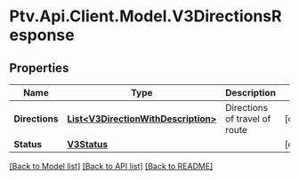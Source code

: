 # Ptv.Api.Client.Model.V3DirectionsResponse

## Properties

Name | Type | Description | Notes
------------ | ------------- | ------------- | -------------
**Directions** | [**List&lt;V3DirectionWithDescription&gt;**](V3DirectionWithDescription.md) | Directions of travel of route | [optional] 
**Status** | [**V3Status**](V3Status.md) |  | [optional] 

[[Back to Model list]](../README.md#documentation-for-models) [[Back to API list]](../README.md#documentation-for-api-endpoints) [[Back to README]](../README.md)

